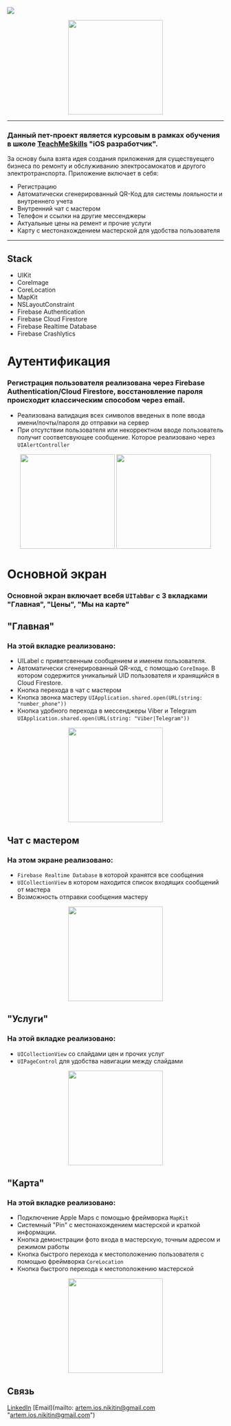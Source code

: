 <img src="https://img.shields.io/badge/Swift-UIKit-success">
<p align="center">
      <img src="https://github.com/catthug92/ERepair/blob/main/gif/logo.png" width="220">
</p>

---
### Данный пет-проект является курсовым в рамках обучения в школе [TeachMeSkills](https://teachmeskills.by) "iOS разработчик".

За основу была взята идея создания приложения для существуещего бизнеса по ремонту и обслуживанию электросамокатов и другого электротранспорта.
Приложение включает в себя:
- Регистрацию
- Автоматически сгенерированный QR-Код для системы лояльности и внутреннего учета
- Внутренний чат с мастером
- Телефон и ссылки на другие мессенджеры
- Актуальные цены на ремент и прочие услуги
- Карту с местонахождением мастерской для удобства пользователя 
 
---


## Stack
- UIKit
- CoreImage
- CoreLocation 
- MapKit
- NSLayoutConstraint
- Firebase Authentication
- Firebase Cloud Firestore
- Firebase Realtime Database
- Firebase Crashlytics

# Аутентификация
### Регистрация пользователя реализована через Firebase Authentication/Cloud Firestore, восстановление пароля происходит классическим способом через email.
- Реализована валидация всех символов введеных в поле ввода имени/почты/пароля до отправки на сервер
- При отсутствии пользователя или некорректном вводе пользователь получит соответсвующее сообщение. Которое реализовано через `UIAlertController`  
<p align="center">
      <img src="https://github.com/catthug92/ERepair/blob/main/gif/auth.gif" width="220">  <img src="https://github.com/catthug92/ERepair/blob/main/gif/errorLogin.gif" width="220">
</p>

# Основной экран
### Основной экран включает всебя `UITabBar` с 3 вкладками "Главная", "Цены", "Мы на карте"

## "Главная"
### На этой вкладке реализовано:
- UILabel с приветсвенным сообщением и именем пользователя.
- Автоматически сгенерированный QR-код, с помощью `CoreImage`. В котором содержится уникальный UID пользователя и хранящийся в Cloud Firestore.
- Кнопка перехода в чат с мастером
- Кнопка звонка мастеру `UIApplication.shared.open(URL(string: "number_phone"))`
- Кнопка удобного перехода в мессенджеры Viber и Telegram `UIApplication.shared.open(URL(string: "Viber|Telegram"))`

<p align="center">
      <img src="https://github.com/catthug92/ERepair/blob/main/gif/main.gif" width="220">
</p>


## Чат с мастером
### На этом экране реализовано:
- `Firebase Realtime Database` в которой хранятся все сообщения
- `UICollectionView` в котором находится список входящих сообщений от мастера
- Возможность отправки сообщения мастеру


<p align="center">
      <img src="https://github.com/catthug92/ERepair/blob/main/gif/chat.gif" width="220">
</p>


## "Услуги"
### На этой вкладке реализовано:
- `UICollectionView` со слайдами цен и прочих услуг
- `UIPageControl` для удобства навигации между слайдами 
<p align="center">
      <img src="https://github.com/catthug92/ERepair/blob/main/gif/catalog.gif" width="220">
</p>


## "Карта"
### На этой вкладке реализовано:
- Подключение Apple Maps с помощью фреймворка `MapKit`
- Системный "Pin" с местонахождением мастерской и краткой информации.
- Кнопка демонстрации фото входа в мастерскую, точным адресом и режимом работы
- Кнопка быстрого перехода к местоположению пользователя с помощью фреймворка `CoreLocation`
- Кнопка быстрого перехода к местоположению мастерской
<p align="center">
      <img src="https://github.com/catthug92/ERepair/blob/main/gif/map.gif" width="220"> 
</p>


## Связь

[LinkedIn](https://www.linkedin.com/in/artem-swift/) [Email](mailto: artem.ios.nikitin@gmail.com "artem.ios.nikitin@gmail.com")
